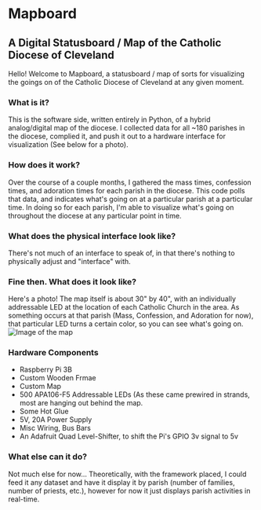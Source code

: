 # Mapboard
## A Digital Statusboard / Map of the Catholic Diocese of Cleveland

Hello!
Welcome to Mapboard, a statusboard / map of sorts for visualizing the goings on of the Catholic Diocese of Cleveland at any given moment.

### What is it?
This is the software side, written entirely in Python, of a hybrid analog/digital map of the diocese. I collected data for all ~180 parishes in the diocese, complied it, and push it out to a hardware interface for visualization (See below for a photo).

### How does it work?
Over the course of a couple months, I gathered the mass times, confession times, and adoration times for each parish in the diocese. This code polls that data, and indicates what's going on at a particular parish at a particular time. In doing so for each parish, I'm able to visualize what's going on throughout the diocese at any particular point in time.

### What does the physical interface look like?
There's not much of an interface to speak of, in that there's nothing to physically adjust and "interface" with. 

### Fine then. What does it look like?
Here's a photo! The map itself is about 30" by 40", with an individually addressable LED at the location of each Catholic Church in the area. As something occurs at that parish (Mass, Confession, and Adoration for now), that particular LED turns a certain color, so you can see what's going on.
![Image of the map](https://storage.googleapis.com/copper_public_archive/github/mapboard.jpg)

### Hardware Components
- Raspberry Pi 3B
- Custom Wooden Frmae
- Custom Map
- 500 APA106-F5 Addressable LEDs (As these came prewired in strands, most are hanging out behind the map.
- Some Hot Glue
- 5V, 20A Power Supply
- Misc Wiring, Bus Bars
- An Adafruit Quad Level-Shifter, to shift the Pi's GPIO 3v signal to 5v

### What else can it do?
Not much else for now... Theoretically, with the framework placed, I could feed it any dataset and have it display it by parish (number of families, number of priests, etc.), however for now it just displays parish activities in real-time.
